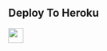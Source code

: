 

## Deploy To Heroku

<a href="https://heroku.com/deploy?template=https://github.com/Shivasengar12/PW-extractor-only">
     <img height="30px" src="https://img.shields.io/badge/Deploy%20To%20Heroku-blueviolet?style=for-the-badge&logo=heroku">
  </a>

